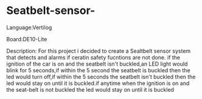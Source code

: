 # Seatbelt-sensor-

Language:Vertilog 

Board:DE10-Lite

Description: For this project i decided to create a Sealtbelt sensor system that detects and alarms if ceratin safety fucntions are not done.
if the ignition of the car is on and the seatbelt isn't buckled,an LED light would blink for 5 seconds,if within the 5 second the seatbelt is buckled then the led would turn off,if within the 5 seconds the seatbelt isn't buckled then the led would stay on until it is buckled.if anytime when the ignition is on and the seat-belt is not buckled the led would stay on until it is buckled
